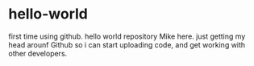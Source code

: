 # hello-world
first time using github. hello world repository
Mike here. just getting my head arounf Github so i can start uploading code, and get working with other developers. 
